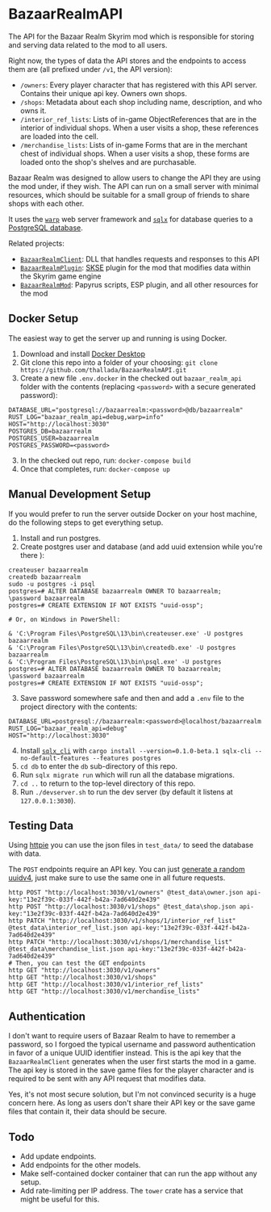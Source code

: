 # BazaarRealmAPI

The API for the Bazaar Realm Skyrim mod which is responsible for storing and
serving data related to the mod to all users.

Right now, the types of data the API stores and the endpoints to access them
are (all prefixed under `/v1`, the API version):

- `/owners`: Every player character that has registered with this API server.
  Contains their unique api key. Owners own shops.
- `/shops`: Metadata about each shop including name, description, and who owns
  it.
- `/interior_ref_lists`: Lists of in-game ObjectReferences that are in the
  interior of individual shops. When a user visits a shop, these references
  are loaded into the cell.
- `/merchandise_lists`: Lists of in-game Forms that are in the merchant chest
  of individual shops. When a user visits a shop, these forms are loaded
  onto the shop's shelves and are purchasable.

Bazaar Realm was designed to allow users to change the API they are using the
mod under, if they wish. The API can run on a small server with minimal
resources, which should be suitable for a small group of friends to share
shops with each other.

It uses the [`warp`](https://crates.io/crates/warp) web server framework and
[`sqlx`](https://crates.io/crates/sqlx) for database queries to a [PostgreSQL
database](https://www.postgresql.org).

Related projects:

- [`BazaarRealmClient`](https://github.com/thallada/BazaarRealmClient): DLL that
  handles requests and responses to this API
- [`BazaarRealmPlugin`](https://github.com/thallada/BazaarRealmPlugin):
  [SKSE](https://skse.silverlock.org/) plugin for the mod that modifies data
  within the Skyrim game engine
- [`BazaarRealmMod`](https://github.com/thallada/BazaarRealmMod): Papyrus
  scripts, ESP plugin, and all other resources for the mod

## Docker Setup

The easiest way to get the server up and running is using Docker.

1. Download and install [Docker Desktop](https://www.docker.com/get-started)
2. Git clone this repo into a folder of your choosing: `git clone https://github.com/thallada/BazaarRealmAPI.git`
3. Create a new file `.env.docker` in the checked out `bazaar_realm_api`
   folder with the contents (replacing `<password>` with a secure generated
   password):

```
DATABASE_URL="postgresql://bazaarrealm:<password>@db/bazaarrealm"
RUST_LOG="bazaar_realm_api=debug,warp=info"
HOST="http://localhost:3030"
POSTGRES_DB=bazaarrealm
POSTGRES_USER=bazaarrealm
POSTGRES_PASSWORD=<password>
```

3. In the checked out repo, run: `docker-compose build`
4. Once that completes, run: `docker-compose up`

## Manual Development Setup

If you would prefer to run the server outside Docker on your host machine, do
the following steps to get everything setup.

1. Install and run postgres.
2. Create postgres user and database (and add uuid extension while you're there
   ):

```
createuser bazaarrealm
createdb bazaarrealm
sudo -u postgres -i psql
postgres=# ALTER DATABASE bazaarrealm OWNER TO bazaarrealm;
\password bazaarrealm
postgres=# CREATE EXTENSION IF NOT EXISTS "uuid-ossp";

# Or, on Windows in PowerShell:

& 'C:\Program Files\PostgreSQL\13\bin\createuser.exe' -U postgres bazaarrealm
& 'C:\Program Files\PostgreSQL\13\bin\createdb.exe' -U postgres bazaarrealm
& 'C:\Program Files\PostgreSQL\13\bin\psql.exe' -U postgres
postgres=# ALTER DATABASE bazaarrealm OWNER TO bazaarrealm;
\password bazaarrealm
postgres=# CREATE EXTENSION IF NOT EXISTS "uuid-ossp";
```

3. Save password somewhere safe and then and add a `.env` file to the project
   directory with the contents:

```
DATABASE_URL=postgresql://bazaarrealm:<password>@localhost/bazaarrealm
RUST_LOG="bazaar_realm_api=debug"
HOST="http://localhost:3030"
```

4. Install
   [`sqlx_cli`](https://github.com/launchbadge/sqlx/tree/master/sqlx-cli) with
   `cargo install --version=0.1.0-beta.1 sqlx-cli --no-default-features --features postgres`
5. `cd db` to enter the `db` sub-directory of this repo.
6. Run `sqlx migrate run` which will run all the database migrations.
7. `cd ..` to return to the top-level directory of this repo.
8. Run `./devserver.sh` to run the dev server (by default it listens at
   `127.0.0.1:3030`).

## Testing Data

Using [httpie](https://httpie.org/) you can use the json files in
`test_data/` to seed the database with data.

The `POST` endpoints require an API key. You can just [generate a random
uuidv4](https://www.uuidgenerator.net/version4), just make sure to use the
same one in all future requests.

```
http POST "http://localhost:3030/v1/owners" @test_data\owner.json api-key:"13e2f39c-033f-442f-b42a-7ad640d2e439"
http POST "http://localhost:3030/v1/shops" @test_data\shop.json api-key:"13e2f39c-033f-442f-b42a-7ad640d2e439"
http PATCH "http://localhost:3030/v1/shops/1/interior_ref_list" @test_data\interior_ref_list.json api-key:"13e2f39c-033f-442f-b42a-7ad640d2e439"
http PATCH "http://localhost:3030/v1/shops/1/merchandise_list" @test_data\merchandise_list.json api-key:"13e2f39c-033f-442f-b42a-7ad640d2e439"
# Then, you can test the GET endpoints
http GET "http://localhost:3030/v1/owners"
http GET "http://localhost:3030/v1/shops"
http GET "http://localhost:3030/v1/interior_ref_lists"
http GET "http://localhost:3030/v1/merchandise_lists"
```

## Authentication

I don't want to require users of Bazaar Realm to have to remember a password,
so I forgoed the typical username and password authentication in favor of a
unique UUID identifier instead. This is the api key that the
`BazaarRealmClient` generates when the user first starts the mod in a game.
The api key is stored in the save game files for the player character and is
required to be sent with any API request that modifies data.

Yes, it's not most secure solution, but I'm not convinced security is a huge
concern here. As long as users don't share their API key or the save game
files that contain it, their data should be secure.

## Todo

- Add update endpoints.
- Add endpoints for the other models.
- Make self-contained docker container that can run the app without any setup.
- Add rate-limiting per IP address. The `tower` crate has a service that might
  be useful for this.
